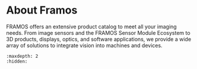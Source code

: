 # About Framos

FRAMOS offers an extensive product catalog to meet all your imaging needs. From image sensors and the FRAMOS Sensor Module Ecosystem to 3D products, displays, optics, and software applications, we provide a wide array of solutions to integrate vision into machines and devices.

```{toctree}
:maxdepth: 2
:hidden:

```